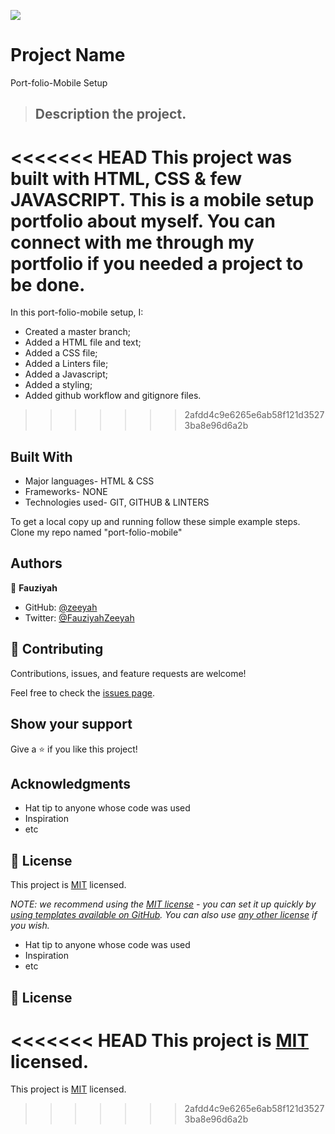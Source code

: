 ![](https://img.shields.io/badge/Microverse-blueviolet)

# Project Name
Port-folio-Mobile Setup

> ## Description the project.
<<<<<<< HEAD
This project was built with HTML, CSS & few JAVASCRIPT. This is a mobile setup portfolio about myself. You can connect with me through my portfolio if you needed a project to be done.
=======
 In this port-folio-mobile setup, I:
 - Created a master branch;
 - Added a HTML file and text;
 - Added a CSS file;
 - Added a Linters file;
 - Added a Javascript;
 - Added a styling;
 - Added github workflow and gitignore files.
>>>>>>> 2afdd4c9e6265e6ab58f121d35273ba8e96d6a2b


## Built With

- Major languages- HTML & CSS
- Frameworks- NONE
- Technologies used- GIT, GITHUB & LINTERS


To get a local copy up and running follow these simple example steps. Clone my repo named "port-folio-mobile"


## Authors

👤 **Fauziyah**

- GitHub: [@zeeyah](https://github.com/fauziyahzeeyah)
- Twitter: [@FauziyahZeeyah](https://twitter.com/FauziyahZeeyah?t=5x4tHwdJG62bloZ3QehDcw&s=08)

## 🤝 Contributing

Contributions, issues, and feature requests are welcome!

Feel free to check the [issues page](../../issues/).

## Show your support

Give a ⭐️ if you like this project!

## Acknowledgments

- Hat tip to anyone whose code was used
- Inspiration
- etc

## 📝 License

This project is [MIT](./LICENSE) licensed.

_NOTE: we recommend using the [MIT license](https://choosealicense.com/licenses/mit/) - you can set it up quickly by [using templates available on GitHub](https://docs.github.com/en/communities/setting-up-your-project-for-healthy-contributions/adding-a-license-to-a-repository). You can also use [any other license](https://choosealicense.com/licenses/) if you wish._
- Hat tip to anyone whose code was used
- Inspiration
- etc

## 📝 License

<<<<<<< HEAD
This project is [MIT](./LICENSE) licensed.
=======
This project is [MIT](./LICENSE) licensed.
>>>>>>> 2afdd4c9e6265e6ab58f121d35273ba8e96d6a2b
